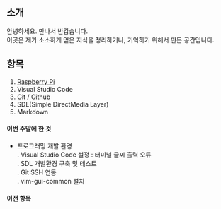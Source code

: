 ## 소개
안녕하세요. 만나서 반갑습니다.  
이곳은 제가 소소하게 얻은 지식을 정리하거나, 기억하기 위해서 만든 공간입니다.  


## 항목
1. [Raspberry Pi](./raspberrypi5.md)
2. Visual Studio Code
3. Git / Github
4. SDL(Simple DirectMedia Layer)
5. Markdown


#### 이번 주말에 한 것

- 프로그래밍 개발 환경  
  . Visual Studio Code 설정 : 터미널 글씨 출력 오류  
  . SDL 개발환경 구축 및 테스트  
  . Git SSH 연동  
  . vim-gui-common 설치  

#### 이전 항목



